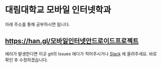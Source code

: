 # 대림대학교 모바일 인터넷학과
아래 주소를 통해 공부하시면 됩니다.
## https://han.gl/모바일인터넷안드로이드프로젝트

에러가 발생한다면 이곳 git의 Issues 에다가 적어주시거나 [Slack](https://join.slack.com/t/redsmurf/shared_invite/enQtNzM3MTQ4NjY3ODc2LTUyMDUyOGVhZGUxM2NhM2JkNWE0MTk3ZDIxNDQ3Y2VkMGI4MGNlNzQ5YzBlZmFjODI4NDdhNGVmNGQ1ODgxNDQ) 에 올려주세요. 바로 확인 후 수정하겠습니다.